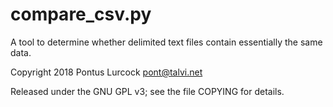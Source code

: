 # compare_csv.py

A tool to determine whether delimited text files contain essentially the
same data.

Copyright 2018 Pontus Lurcock
pont@talvi.net

Released under the GNU GPL v3; see the file COPYING for details.
